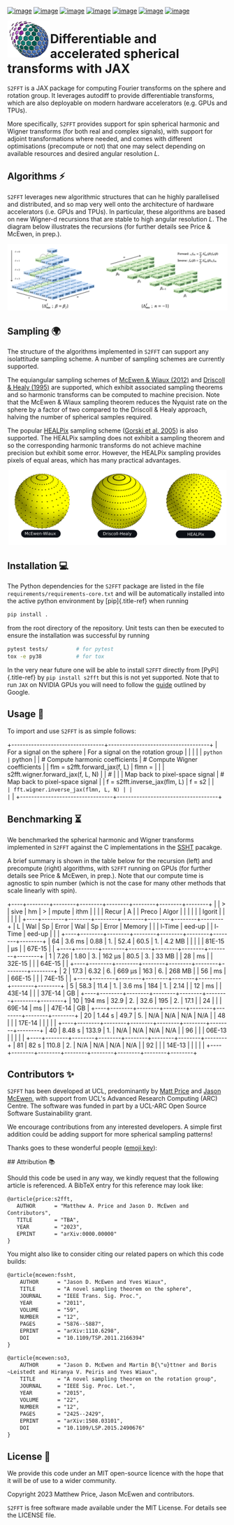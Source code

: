 [![image](https://img.shields.io/badge/GitHub-S2FFT-blue.svg?style=flat)](https://github.com/astro-informatics/s2fft)
[![image](https://github.com/astro-informatics/s2fft/actions/workflows/tests.yml/badge.svg?branch=main)](https://github.com/astro-informatics/s2fft/actions/workflows/tests.yml)
[![image](https://readthedocs.org/projects/ansicolortags/badge/?version=latest)](https://astro-informatics.github.io/s2fft)
[![image](https://codecov.io/gh/astro-informatics/s2fft/branch/main/graph/badge.svg?token=7QYAFAAWLE)](https://codecov.io/gh/astro-informatics/s2fft)
[![image](https://img.shields.io/badge/License-MIT-yellow.svg)](https://opensource.org/licenses/MIT)
[![image](http://img.shields.io/badge/arXiv-xxxx.xxxxx-orange.svg?style=flat)](https://arxiv.org/abs/xxxx.xxxxx)
[![image](https://img.shields.io/badge/code%20style-black-000000.svg)](https://github.com/psf/black)

<img align="left" height="85" width="98" src="./docs/assets/sax_logo.png">

# Differentiable and accelerated spherical transforms with JAX

`S2FFT` is a JAX package for computing Fourier transforms on the sphere
and rotation group. It leverages autodiff to provide differentiable
transforms, which are also deployable on modern hardware accelerators
(e.g. GPUs and TPUs).

More specifically, `S2FFT` provides support for spin spherical harmonic
and Wigner transforms (for both real and complex signals), with support
for adjoint transformations where needed, and comes with different
optimisations (precompute or not) that one may select depending on
available resources and desired angular resolution $L$.

## Algorithms :zap:

`S2FFT` leverages new algorithmic structures that can he highly
parallelised and distributed, and so map very well onto the architecture
of hardware accelerators (i.e. GPUs and TPUs). In particular, these
algorithms are based on new Wigner-d recursions that are stable to high
angular resolution $L$. The diagram below illustrates the recursions
(for further details see Price & McEwen, in prep.).

![image](./docs/assets/figures/schematic.png)

## Sampling :earth_africa:

The structure of the algorithms implemented in `S2FFT` can support any
isolattitude sampling scheme. A number of sampling schemes are currently
supported.

The equiangular sampling schemes of [McEwen & Wiaux
(2012)](https://arxiv.org/abs/1110.6298) and [Driscoll & Healy
(1995)](https://www.sciencedirect.com/science/article/pii/S0196885884710086)
are supported, which exhibit associated sampling theorems and so
harmonic transforms can be computed to machine precision. Note that the
McEwen & Wiaux sampling theorem reduces the Nyquist rate on the sphere
by a factor of two compared to the Driscoll & Healy approach, halving
the number of spherical samples required.

The popular [HEALPix](https://healpix.jpl.nasa.gov) sampling scheme
([Gorski et al. 2005](https://arxiv.org/abs/astro-ph/0409513)) is also
supported. The HEALPix sampling does not exhibit a sampling theorem and
so the corresponding harmonic transforms do not achieve machine
precision but exhibit some error. However, the HEALPix sampling provides
pixels of equal areas, which has many practical advantages.

<p align="center"><img src="./docs/assets/figures/spherical_sampling.png" width="500"></p>

## Installation :computer:

The Python dependencies for the `S2FFT` package are listed in the file
`requirements/requirements-core.txt` and will be automatically installed
into the active python environment by [pip]{.title-ref} when running

``` bash
pip install .        
```

from the root directory of the repository. Unit tests can then be
executed to ensure the installation was successful by running

``` bash
pytest tests/         # for pytest
tox -e py38           # for tox 
```

In the very near future one will be able to install `S2FFT` directly
from [PyPi]{.title-ref} by `pip install s2fft` but this is not yet
supported. Note that to run `JAX` on NVIDIA GPUs you will need to follow
the [guide](https://github.com/google/jax#installation) outlined by
Google.

## Usage :rocket:

To import and use `S2FFT` is as simple follows:

+---------------------------------+------------------------------------+
| For a signal on the sphere      | For a signal on the rotation group |
|                                 |                                    |
| ``` python                      | ``` python                         |
| # Compute harmonic coefficients | # Compute Wigner coefficients      |
| flm = s2fft.forward_jax(f, L)   | flmn =                             |
|                                 |  s2fft.wigner.forward_jax(f, L, N) |
| #                               |                                    |
|  Map back to pixel-space signal | # Map back to pixel-space signal   |
| f = s2fft.inverse_jax(flm, L)   | f = s2                             |
| ```                             | fft.wigner.inverse_jax(flmn, L, N) |
|                                 | ```                                |
+---------------------------------+------------------------------------+

## Benchmarking :hourglass_flowing_sand:

We benchmarked the spherical harmonic and Wigner transforms implemented
in `S2FFT` against the C implementations in the
[SSHT](https://github.com/astro-informatics/ssht) pacakge.

A brief summary is shown in the table below for the recursion (left) and
precompute (right) algorithms, with `S2FFT` running on GPUs (for further
details see Price & McEwen, in prep.). Note that our compute time is
agnostic to spin number (which is not the case for many other methods
that scale linearly with spin).

+----+--------+--------+--------+--------+--------+--------+--------+
|    | >      | sive   | hm     | >      | mpute  | ithm   |        |
|    |  Recur | A      |        |  Preco | Algor  |        |        |
|    |        | lgorit |        |        |        |        |        |
+----+--------+--------+--------+--------+--------+--------+--------+
| L  | Wal    | Sp     | Error  | Wal    | Sp     | Error  | Memory |
|    | l-Time | eed-up |        | l-Time | eed-up |        |        |
+----+--------+--------+--------+--------+--------+--------+--------+
| 64 | 3.6 ms | 0.88   | 1.     | 52.4   | 60.5   | 1.     | 4.2 MB |
|    |        |        | 81E-15 | μs     |        | 67E-15 |        |
+----+--------+--------+--------+--------+--------+--------+--------+
| 1  | 7.26   | 1.80   | 3.     | 162 μs | 80.5   | 3.     | 33 MB  |
| 28 | ms     |        | 32E-15 |        |        | 64E-15 |        |
+----+--------+--------+--------+--------+--------+--------+--------+
| 2  | 17.3   | 6.32   | 6.     | 669 μs | 163    | 6.     | 268 MB |
| 56 | ms     |        | 66E-15 |        |        | 74E-15 |        |
+----+--------+--------+--------+--------+--------+--------+--------+
| 5  | 58.3   | 11.4   | 1.     | 3.6 ms | 184    | 1.     | 2.14   |
| 12 | ms     |        | 43E-14 |        |        | 37E-14 | GB     |
+----+--------+--------+--------+--------+--------+--------+--------+
| 10 | 194 ms | 32.9   | 2.     | 32.6   | 195    | 2.     | 17.1   |
| 24 |        |        | 69E-14 | ms     |        | 47E-14 | GB     |
+----+--------+--------+--------+--------+--------+--------+--------+
| 20 | 1.44 s | 49.7   | 5.     | N/A    | N/A    | N/A    | N/A    |
| 48 |        |        | 17E-14 |        |        |        |        |
+----+--------+--------+--------+--------+--------+--------+--------+
| 40 | 8.48 s | 133.9  | 1.     | N/A    | N/A    | N/A    | N/A    |
| 96 |        |        | 06E-13 |        |        |        |        |
+----+--------+--------+--------+--------+--------+--------+--------+
| 81 | 82 s   | 110.8  | 2.     | N/A    | N/A    | N/A    | N/A    |
| 92 |        |        | 14E-13 |        |        |        |        |
+----+--------+--------+--------+--------+--------+--------+--------+

## Contributors ✨

`S2FFT` has been developed at UCL, predominantly by [Matt
Price](https://cosmomatt.github.io/) and [Jason
McEwen](http://www.jasonmcewen.org/), with support from UCL\'s Advanced
Research Computing (ARC) Centre. The software was funded in part by a
UCL-ARC Open Source Software Sustainability grant.

We encourage contributions from any interested developers. A simple
first addition could be adding support for more spherical sampling
patterns!

Thanks goes to these wonderful people ([emoji
key](https://allcontributors.org/docs/en/emoji-key)):

<!-- ALL-CONTRIBUTORS-LIST:START - Do not remove or modify this section -->
<!-- prettier-ignore-start -->
<!-- markdownlint-disable -->

<!-- markdownlint-restore -->
<!-- prettier-ignore-end -->

<!-- ALL-CONTRIBUTORS-LIST:END -->

## Attribution :books: 

Should this code be used in any way, we kindly request that the following article is
referenced. A BibTeX entry for this reference may look like:

``` 
@article{price:s2fft, 
   AUTHOR      = "Matthew A. Price and Jason D. McEwen and Contributors",
   TITLE       = "TBA",
   YEAR        = "2023",
   EPRINT      = "arXiv:0000.00000"        
}
```

You might also like to consider citing our related papers on which this
code builds:

``` 
@article{mcewen:fssht,
    AUTHOR      = "Jason D. McEwen and Yves Wiaux",
    TITLE       = "A novel sampling theorem on the sphere",
    JOURNAL     = "IEEE Trans. Sig. Proc.",
    YEAR        = "2011",
    VOLUME      = "59",
    NUMBER      = "12",
    PAGES       = "5876--5887",        
    EPRINT      = "arXiv:1110.6298",
    DOI         = "10.1109/TSP.2011.2166394"
}
```

``` 
@article{mcewen:so3,
    AUTHOR      = "Jason D. McEwen and Martin B{\"u}ttner and Boris ~Leistedt and Hiranya V. Peiris and Yves Wiaux",
    TITLE       = "A novel sampling theorem on the rotation group",
    JOURNAL     = "IEEE Sig. Proc. Let.",
    YEAR        = "2015",
    VOLUME      = "22",
    NUMBER      = "12",
    PAGES       = "2425--2429",
    EPRINT      = "arXiv:1508.03101",
    DOI         = "10.1109/LSP.2015.2490676"    
}
```

## License :memo:

We provide this code under an MIT open-source licence with the hope that
it will be of use to a wider community.

Copyright 2023 Matthew Price, Jason McEwen and contributors.

`S2FFT` is free software made available under the MIT License. For
details see the LICENSE file.
